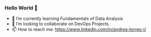 ### Hello World 👋


- 🌱 I’m currently learning Fundamentals of Data Analysis  
- 👯 I’m looking to collaborate on DevOps Projects. 
- 📫 How to reach me: https://www.linkedin.com/in/andrea-torres-j/

<!--
**AndreaTJ/AndreaTJ** is a ✨ _special_ ✨ repository because its `README.md` (this file) appears on your GitHub profile.

Here are some ideas to get you started:
-->
